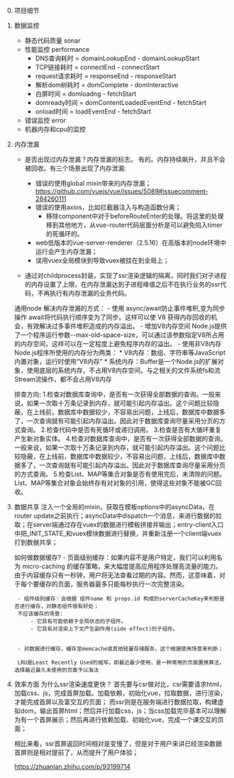 0. 项目细节

1. 数据监控
    - 静态代码质量 sonar 
    - 性能监控 performance
        * DNS查询耗时 = domainLookupEnd - domainLookupStart
        * TCP链接耗时 = connectEnd - connectStart
        * request请求耗时 = responseEnd - responseStart
        * 解析dom树耗时 = domComplete - domInteractive
        * 白屏时间 = domloadng - fetchStart
        * domready时间 = domContentLoadedEventEnd - fetchStart
        * onload时间 = loadEventEnd - fetchStart
    - 错误监控 error 
    - 机器内存和cpu的监控

2. 内存泄漏
    - 是否出现过内存泄漏？内存泄漏的标志。
    有的。内存持续飙升，并且不会被回收。有三个场景出现了内存泄漏:
        - 错误的使用global mixin带来的内存泄漏； https://github.com/vuejs/vue/issues/5089#issuecomment-284260111
        - 错误的使用axios，比如拦截器注入与构造函数分离；
            - 移除component中对于beforeRouteEnter的处理。将这里的处理移到其他地方，从vue-router代码层面分析是可以避免陷入timer的死循环的。
        - web低版本的vue-server-renderer（2.5.16）在高版本的node环境中运行会产生内存泄漏；
        - 误用vuex全局模块到导致vuex被挂在到全局上；

    - 通过对childprocess封装，实现了ssr渲染逻辑的隔离，同时我们对子进程的内存设置了上限，在内存泄漏达到子进程峰值之后不在执行业务的ssr代码，不再执行有内存泄漏的业务代码。


    通用node 解决内存泄漏的方式：
        - 使用 async/await防止事件堆积,变为同步操作 
            await将代码执行顺序变为了同步。这样可以使 V8 获得内存回收的机会，有效解决过多事件堆积造成的内存溢出。
        - 增加V8内存空间
            Node.js提供了一个程序运行参数--max-old-space-size，可以通过该参数指定V8所占用的内存空间，这样可以在一定程度上避免程序内存的溢出。
        - 使用非V8内存
            Node.js程序所使用的内存分为两类：
            * V8内存：数组、字符串等JavaScript内置对象，运行时使用“V8内存”
            * 系统内存：Buffer是一个Node.js的扩展对象，使用底层的系统内存，不占用V8内存空间。与之相关的文件系统fs和流Stream流操作，都不会占用V8内存
    
    排查方向:
        1.检查对数据库查询中，是否有一次获得全部数据的查询。一般来说，如果一次取十万条记录到内存，就可能引起内存溢出。这个问题比较隐蔽，在上线前，数据库中数据较少，不容易出问题，上线后，数据库中数据多了，一次查询就有可能引起内存溢出。因此对于数据库查询尽量采用分页的方式查询。
        2.检查代码中是否有死循环或递归调用。
        3.检查是否有大循环重复产生新对象实体。
        4.检查对数据库查询中，是否有一次获得全部数据的查询。一般来说，如果一次取十万条记录到内存，就可能引起内存溢出。这个问题比较隐蔽，在上线前，数据库中数据较少，不容易出问题，上线后，数据库中数据多了，一次查询就有可能引起内存溢出。因此对于数据库查询尽量采用分页的方式查询。
        5.检查List、MAP等集合对象是否有使用完后，未清除的问题。List、MAP等集合对象会始终存有对对象的引用，使得这些对象不能被GC回收。

3. 数据共享
    注入一个全局的mixin，获取在模板options中的asyncData，在router update之前执行；asyncData中dispatch一个消息，来进行数据的拉取；在server端通过存在vuex的数据进行模板拼接并输出；entry-client入口中把_INIT_STATE_和vuex模块数据进行替换，并重新注册一个client端vuex打到数据共享；

    如何做数据缓存?
        - 页面级别缓存：如果内容不是用户特定，我们可以利用名为 micro-caching 的缓存策略，来大幅度提高应用程序处理高流量的能力。
        由于内容缓存只有一秒钟，用户将无法查看过期的内容。然而，这意味着，对于每个要缓存的页面，服务器最多只能每秒执行一次完整渲染。

        - 组件级别缓存：会根据 组件name 和 props.id 构成的serverCacheKey来判断是否进行缓存，对静态组件很有好处；
        不应该缓存的场景:
            - 它具有可能依赖于全局状态的子组件。
            - 它具有对渲染上下文产生副作用(side effect)的子组件。
        

        - 对数据进行缓存，缓存至memcache或其他轻量存储服务，这个根据使用场景来判断；

        LRU是Least Recently Used的缩写，即最近最少使用，是一种常用的页面置换算法，选择最近最久未使用的页面予以淘汰

4. 效率方面
    为什么ssr渲染速度更快？
    首先要与csr做对比，csr需要请求html， 加载css、js，完成首屏加载。加载依赖，初始化vue，拉取数据，进行渲染，才能完成首屏以及富交互的页面；
    而ssr则是在服务端进行数据拉取，构建虚拟dom，输出首屏html；然后并行加载css，js；当css加载完毕基本可以理解为有一个首屏展示；然后再进行依赖加载、初始化vue，完成一个课交互的页面；

    相比来看，ssr首屏返回时间相对是变慢了，但是对于用户来讲已经渲染数据首屏则是相对提前了，从而提升了用户体验；


    https://zhuanlan.zhihu.com/p/93199714